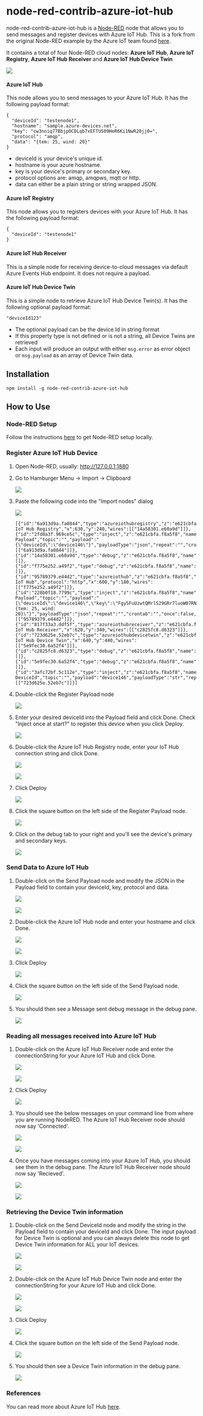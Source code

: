 # node-red-contrib-azure-iot-hub

node-red-contrib-azure-iot-hub is a <a href="http://nodered.org" target="_new">Node-RED</a> node that allows you to send messages and register devices with Azure IoT Hub. This is a fork from the original Node-RED example by the Azure IoT team found [here](https://github.com/Azure/azure-iot-sdks/tree/master/node/device/node-red).

It contains a total of four Node-RED cloud nodes: **Azure IoT Hub**, **Azure IoT Registry**, **Azure IoT Hub Receiver** and **Azure IoT Hub Device Twin**

![](images/flow-nodes-1.png)

#### Azure IoT Hub

This node allows you to send messages to your Azure IoT Hub.  It has the following payload format:
```
{
  "deviceId": "testenode1",
  "hostname": "sample.azure-devices.net",
  "key": "cw3nniq77BbjpOCDLqb7xEFTU509HeR6Ki1NwR20jj0=",
  "protocol": "amqp",
  "data": "{tem: 25, wind: 20}"
}
```
- deviceId is your device's unique id.
- hostname is your azure hostname.
- key is your device's primary or secondary key.
- protocol options are: amqp, amqpws, mqtt or http.
- data can either be a plain string or string wrapped JSON.

#### Azure IoT Registry

This node allows you to registers devices with your Azure IoT Hub. It has the following payload format:

```
{
  "deviceId": "testenode1"
}
```

#### Azure IoT Hub Receiver

This is a simple node for receiving device-to-cloud messages via default Azure Events Hub endpoint. It does not require a payload.


#### Azure IoT Hub Device Twin

This is a simple node to retrieve Azure IoT Hub Device Twin(s). It has the following optional payload format:

```
"deviceId123"
```
- The optional payload can be the device Id in string format
- If this property type is not defined or is not a string, all Device Twins are retrieved
- Each input will produce an output with either ```msg.error``` as error object or ```msg.payload``` as an array of Device Twin data.


## Installation

```
npm install -g node-red-contrib-azure-iot-hub
```

## How to Use


### Node-RED Setup
Follow the instructions [here](http://nodered.org/docs/getting-started/installation) to get Node-RED setup locally.

### Register Azure IoT Hub Device

1. Open Node-RED, usually: <http://127.0.0.1:1880>

2. Go to Hamburger Menu -> Import -> Clipboard

    ![](images/import-clip.png)

3. Paste the following code into the "Import nodes" dialog

    ![](images/import-nodes-2.png)

    ```
    [{"id":"6a913d9a.fa0844","type":"azureiothubregistry","z":"e621cbfa.f8a5f8","name":"Azure IoT Hub Registry","x":630,"y":240,"wires":[["14a58301.e60a9d"]]},{"id":"2fd0a3f.969ce5c","type":"inject","z":"e621cbfa.f8a5f8","name":"Register Payload","topic":"","payload":"{\"deviceId\":\"device146\"}","payloadType":"json","repeat":"","crontab":"","once":false,"x":400,"y":240,"wires":[["6a913d9a.fa0844"]]},{"id":"14a58301.e60a9d","type":"debug","z":"e621cbfa.f8a5f8","name":"Log","active":true,"console":"false","complete":"true","x":910,"y":240,"wires":[]},{"id":"f775e252.a49f2","type":"debug","z":"e621cbfa.f8a5f8","name":"Log","active":true,"console":"false","complete":"true","x":910,"y":180,"wires":[]},{"id":"95789379.e44d2","type":"azureiothub","z":"e621cbfa.f8a5f8","name":"Azure IoT Hub","protocol":"http","x":600,"y":180,"wires":[["f775e252.a49f2"]]},{"id":"228b0f18.7799c","type":"inject","z":"e621cbfa.f8a5f8","name":"Send Payload","topic":"","payload":"{\"deviceId\":\"device146\",\"key\":\"FgySFuUzwtQMrlS29GRr7luoW07RNAmKcMy5oPDA8pA=\",\"protocol\":\"http\",\"data\":\"{tem: 25, wind: 20}\"}","payloadType":"json","repeat":"","crontab":"","once":false,"x":390,"y":180,"wires":[["95789379.e44d2"]]},{"id":"817f33a3.ddf5f","type":"azureiothubreceiver","z":"e621cbfa.f8a5f8","name":"Azure IoT Hub Receiver","x":620,"y":340,"wires":[["c2825fc8.d6323"]]},{"id":"723d625e.52eb7c","type":"azureiothubdevicetwin","z":"e621cbfa.f8a5f8","name":"Azure IoT Hub Device Twin","x":640,"y":440,"wires":[["5e9fec30.6a52f4"]]},{"id":"c2825fc8.d6323","type":"debug","z":"e621cbfa.f8a5f8","name":"Log","active":true,"console":"false","complete":"true","x":910,"y":340,"wires":[]},{"id":"5e9fec30.6a52f4","type":"debug","z":"e621cbfa.f8a5f8","name":"Log","active":true,"console":"false","complete":"true","x":910,"y":440,"wires":[]},{"id":"3afc72bf.5c112e","type":"inject","z":"e621cbfa.f8a5f8","name":"Send DeviceId","topic":"","payload":"device146","payloadType":"str","repeat":"","crontab":"","once":false,"x":400,"y":440,"wires":[["723d625e.52eb7c"]]}]
    ```
4. Double-click the Register Payload node

    ![](images/register-payload-node.png)

5. Enter your desired deviceId into the Payload field and click Done. Check "Inject once at start?" to register this device when you click Deploy.

    ![](images/register-payload-input.png)

6. Double-click the Azure IoT Hub Registry node, enter your IoT Hub connection string and click Done.

    ![](images/azureiot-registry-node.png)

    ![](images/azureiot-registry-input.png)

7. Click Deploy

    ![](images/deploy.png)

8. Click the square button on the left side of the Register Payload node.

    ![](images/register-payload-node.png)

9. Click on the debug tab to your right and you'll see the device's primary and secondary keys.

    ![](images/device-register-output.png)


### Send Data to Azure IoT Hub

1. Double-click on the Send Payload node and modify the JSON in the Payload field to contain your deviceId, key, protocol and data.

    ![](images/send-payload-node.png)

    ![](images/send-payload-input.png)

2. Double-click the Azure IoT Hub node and enter your hostname and click Done.

    ![](images/azureiot-hub-node.png)

    ![](images/azureiot-hub-input.png)

3. Click Deploy

    ![](images/deploy.png)

4. Click the square button on the left side of the Send Payload node.

    ![](images/send-payload-node.png)

5. You should then see a Message sent debug message in the debug pane.

    ![](images/message-sent.png)


### Reading all messages received into Azure IoT Hub

1. Double-click on the Azure IoT Hub Receiver node and enter the connectionString for your Azure IoT Hub and click Done.

    ![](images/azureiot-hub-receiver-node.png)

    ![](images/azureiot-hub-receiver-input.png)

2. Click Deploy

    ![](images/deploy.png)

4. You should see the below messages on your command line from where you are running NodeRED. The Azure IoT Hub Receiver node should now say 'Connected'.
    
    ![](images/azureiot-hub-receiver-cmd_logs.png)

    ![](images/azureiot-hub-receiver-node-connected.png)

5. Once you have messages coming into your Azure IoT Hub, you should see them in the debug pane. The Azure IoT Hub Receiver node should now say 'Recieved'.

    ![](images/azureiot-hub-receiver-output.png)

    ![](images/azureiot-hub-receiver-node-received.png)

### Retrieving the Device Twin information

1. Double-click on the Send DeviceId node and modify the string in the Payload field to contain your deviceId and click Done. The input payload for Device Twin is optional and you can always delete this node to get Device Twin information for ALL your IoT devices.

    ![](images/send-deviceid-node.png)

    ![](images/send-deviceid-input.png)

2. Double-click on the Azure IoT Hub Device Twin node and enter the connectionString for your Azure IoT Hub and click Done.

    ![](images/azureiot-hub-device-twin-node.png)

    ![](images/azureiot-hub-device-twin-input.png)

3. Click Deploy

    ![](images/deploy.png)

4. Click the square button on the left side of the Send Payload node.
    
    ![](images/send-deviceid-node.png)

5. You should then see a Device Twin information in the debug pane.

    ![](images/send-deviceid-output.png)

### References
You can read more about Azure IoT Hub [here](https://azure.microsoft.com/en-us/documentation/services/iot-hub/).



